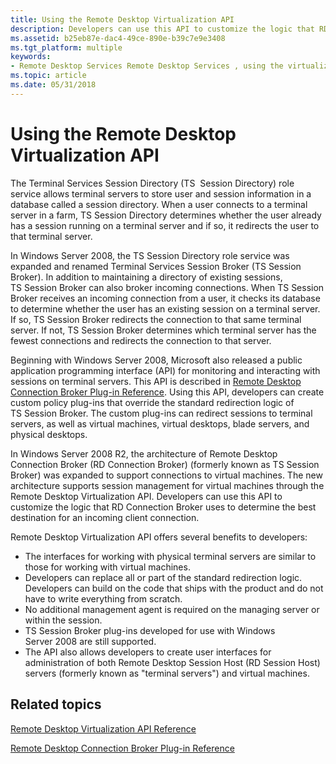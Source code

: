 ```yaml
---
title: Using the Remote Desktop Virtualization API
description: Developers can use this API to customize the logic that RD Connection Broker uses to determine the best destination for an incoming client connection.
ms.assetid: b25eb87e-dac4-49ce-890e-b39c7e9e3408
ms.tgt_platform: multiple
keywords:
- Remote Desktop Services Remote Desktop Services , using the virtualization API
ms.topic: article
ms.date: 05/31/2018
---
```


# Using the Remote Desktop Virtualization API

The Terminal Services Session Directory (TS  Session Directory) role service allows terminal servers to store user and session information in a database called a session directory. When a user connects to a terminal server in a farm, TS Session Directory determines whether the user already has a session running on a terminal server and if so, it redirects the user to that terminal server.

In Windows Server 2008, the TS Session Directory role service was expanded and renamed Terminal Services Session Broker (TS Session Broker). In addition to maintaining a directory of existing sessions, TS Session Broker can also broker incoming connections. When TS Session Broker receives an incoming connection from a user, it checks its database to determine whether the user has an existing session on a terminal server. If so, TS Session Broker redirects the connection to that same terminal server. If not, TS Session Broker determines which terminal server has the fewest connections and redirects the connection to that server.

Beginning with Windows Server 2008, Microsoft also released a public application programming interface (API) for monitoring and interacting with sessions on terminal servers. This API is described in [Remote Desktop Connection Broker Plug-in Reference](/windows/desktop/TermServ/terminal-services-virtualization-api-reference). Using this API, developers can create custom policy plug-ins that override the standard redirection logic of TS Session Broker. The custom plug-ins can redirect sessions to terminal servers, as well as virtual machines, virtual desktops, blade servers, and physical desktops.

In Windows Server 2008 R2, the architecture of Remote Desktop Connection Broker (RD Connection Broker) (formerly known as TS Session Broker) was expanded to support connections to virtual machines. The new architecture supports session management for virtual machines through the Remote Desktop Virtualization API. Developers can use this API to customize the logic that RD Connection Broker uses to determine the best destination for an incoming client connection.

Remote Desktop Virtualization API offers several benefits to developers:

-   The interfaces for working with physical terminal servers are similar to those for working with virtual machines.
-   Developers can replace all or part of the standard redirection logic. Developers can build on the code that ships with the product and do not have to write everything from scratch.
-   No additional management agent is required on the managing server or within the session.
-   TS Session Broker plug-ins developed for use with Windows Server 2008 are still supported.
-   The API also allows developers to create user interfaces for administration of both Remote Desktop Session Host (RD Session Host) servers (formerly known as "terminal servers") and virtual machines.

## Related topics

<dl> <dt>

[Remote Desktop Virtualization API Reference](terminal-services-virtualization-api-reference.md)
</dt> <dt>

[Remote Desktop Connection Broker Plug-in Reference](/windows/desktop/TermServ/terminal-services-virtualization-api-reference)
</dt> </dl>

 

 